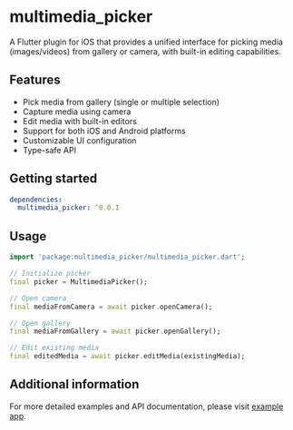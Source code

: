 # multimedia_picker

A Flutter plugin for iOS that provides a unified interface for picking media (images/videos) from gallery or camera, with built-in editing capabilities.

## Features

- Pick media from gallery (single or multiple selection)
- Capture media using camera
- Edit media with built-in editors
- Support for both iOS and Android platforms
- Customizable UI configuration
- Type-safe API

## Getting started

```yaml
dependencies:
  multimedia_picker: ^0.0.1
```

## Usage

```dart
import 'package:multimedia_picker/multimedia_picker.dart';

// Initialize picker
final picker = MultimediaPicker();

// Open camera
final mediaFromCamera = await picker.openCamera();

// Open gallery
final mediaFromGallery = await picker.openGallery();

// Edit existing media
final editedMedia = await picker.editMedia(existingMedia);
```

## Additional information

For more detailed examples and API documentation, please visit [example app](example/).
